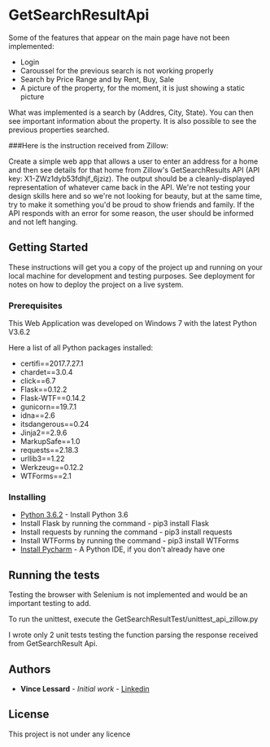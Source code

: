 # GetSearchResultApi

Some of the features that appear on the main page have not been implemented:
* Login
* Caroussel for the previous search is not working properly
* Search by Price Range and by Rent, Buy, Sale
* A picture of the property, for the moment, it is just showing a static picture

What was implemented is a search by (Addres, City, State). You can then see important information about the property.
It is also possible to see the previous properties searched.

###Here is the instruction received from Zillow:

Create a simple web app that allows a user to enter an address for a home and then see details for that home from Zillow's GetSearchResults API (API key: X1-ZWz1dyb53fdhjf_6jziz). The output should be a cleanly-displayed representation of whatever came back in the API. We're not testing your design skills here and so we're not looking for beauty, but at the same time, try to make it something you'd be proud to show friends and family. If the API responds with an error for some reason, the user should be informed and not left hanging.

## Getting Started

These instructions will get you a copy of the project up and running on your local machine for development and testing purposes. See deployment for notes on how to deploy the project on a live system.

### Prerequisites

This Web Application was developed on Windows 7 with the latest Python V3.6.2

Here a list of all Python packages installed:
* certifi==2017.7.27.1
* chardet==3.0.4
* click==6.7
* Flask==0.12.2
* Flask-WTF==0.14.2
* gunicorn==19.7.1
* idna==2.6
* itsdangerous==0.24
* Jinja2==2.9.6
* MarkupSafe==1.0
* requests==2.18.3
* urllib3==1.22
* Werkzeug==0.12.2
* WTForms==2.1

### Installing

* [Python 3.6.2](https://www.python.org/downloads/) - Install Python 3.6
* Install Flask by running the command - pip3 install Flask
* Install requests by running the command - pip3 install requests
* Install WTForms by running the command - pip3 install WTForms
* [Install Pycharm](https://www.jetbrains.com/pycharm/download/#section=windows) - A Python IDE, if you don't already have one

## Running the tests

Testing the browser with Selenium is not implemented and would be an important testing to add.

To run the unittest, execute the GetSearchResultTest/unittest_api_zillow.py 

I wrote only 2 unit tests testing the function parsing the response received from GetSearchResult Api.

## Authors

* **Vince Lessard** - *Initial work* - [Linkedin](https://www.linkedin.com/in/vlbca/)

## License

This project is not under any licence
